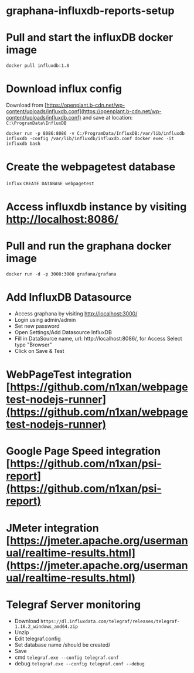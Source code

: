 # graphana-influxdb-reports-setup
# Pull and start the influxDB docker image
`docker pull influxdb:1.8`
# Download influx config 
Download from [https://openplant.b-cdn.net/wp-content/uploads/influxdb.conf](https://openplant.b-cdn.net/wp-content/uploads/influxdb.conf) and save at location: `C:\ProgramData\InfluxDB`

`docker run -p 8086:8086 -v C:/ProgramData/InfluxDB:/var/lib/influxdb influxdb -config /var/lib/influxdb/influxdb.conf
docker exec -it influxdb bash`

# Create the webpagetest database
`influx`
`CREATE DATABASE webpagetest`

# Access influxdb instance by visiting [http://localhost:8086/](http://localhost:8086/)

# Pull and run the graphana docker image 
`docker run -d -p 3000:3000 grafana/grafana`

# Add InfluxDB Datasource
* Access graphana by visiting [http://localhost:3000/](http://localhost:3000/)
* Login using admin/admin
* Set new password
* Open Settings/Add Datasource InfluxDB
* Fill in DataSource name, url: http://localhost:8086/, for Access Select type "Browser"
* Click on Save & Test

# WebPageTest integration [https://github.com/n1xan/webpagetest-nodejs-runner](https://github.com/n1xan/webpagetest-nodejs-runner)
# Google Page Speed integration [https://github.com/n1xan/psi-report](https://github.com/n1xan/psi-report)
# JMeter integration [https://jmeter.apache.org/usermanual/realtime-results.html](https://jmeter.apache.org/usermanual/realtime-results.html)
# Telegraf Server monitoring
* Download `https://dl.influxdata.com/telegraf/releases/telegraf-1.16.2_windows_amd64.zip`
* Unzip
* Edit telegraf.config
* Set database name /should be created/
* Save
* cmd `telegraf.exe --config telegraf.conf`
* debug `telegraf.exe --config telegraf.conf --debug`
